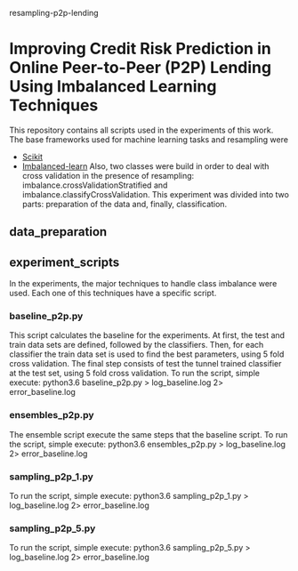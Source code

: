 resampling-p2p-lending
# Improving Credit Risk Prediction in Online Peer-to-Peer (P2P) Lending Using Imbalanced Learning Techniques
This repository contains all scripts used in the experiments of this work. The base frameworks used for machine learning tasks and resampling were
* [Scikit](http://scikit-learn.org)
* [Imbalanced-learn](http://contrib.scikit-learn.org/imbalanced-learn/stable/index.html)
Also, two classes were build in order to deal with cross validation in the presence of resampling: imbalance.crossValidationStratified and imbalance.classifyCrossValidation.
This experiment was divided into two parts: preparation of the data and, finally, classification.

## data_preparation


## experiment_scripts
In the experiments, the major techniques to handle class imbalance were used. Each one of this techniques have a specific script. 

### baseline_p2p.py
This script calculates the baseline for the experiments. At first, the test and train data sets are defined, followed by the classifiers. Then, for each classifier the train data set is used to find the best parameters, using 5 fold cross validation. The final step consists of test the tunnel trained classifier at the test set, using 5 fold cross validation. 
To run the script, simple execute: python3.6 baseline_p2p.py > log_baseline.log 2> error_baseline.log

### ensembles_p2p.py
The ensemble script execute the same steps that the baseline script.
To run the script, simple execute: python3.6 ensembles_p2p.py > log_baseline.log 2> error_baseline.log

### sampling_p2p_1.py
To run the script, simple execute: python3.6 sampling_p2p_1.py > log_baseline.log 2> error_baseline.log

### sampling_p2p_5.py
To run the script, simple execute: python3.6 sampling_p2p_5.py > log_baseline.log 2> error_baseline.log